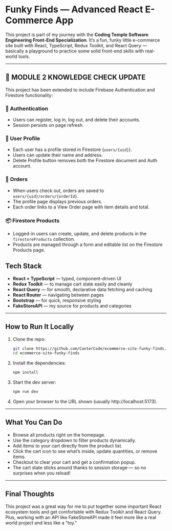 # Funky Finds — Advanced React E-Commerce App

This project is part of my journey with the **Coding Temple Software Engineering Front-End Specialization**. It’s a fun, funky little e-commerce site built with React, TypeScript, Redux Toolkit, and React Query — basically a playground to practice some solid front-end skills with real-world tools.

---

## 📘 MODULE 2 KNOWLEDGE CHECK UPDATE

This project has been extended to include Firebase Authentication and Firestore functionality:

### 🔐 Authentication
- Users can register, log in, log out, and delete their accounts.
- Session persists on page refresh.

### 👤 User Profile
- Each user has a profile stored in Firestore (`users/{uid}`).
- Users can update their name and address.
- Delete Profile button removes both the Firestore document and Auth account.

### 🛒 Orders
- When users check out, orders are saved to `users/{uid}/orders/{orderId}`.
- The profile page displays previous orders.
- Each order links to a View Order page with item details and total.

### 📦 Firestore Products
- Logged-in users can create, update, and delete products in the `firestoreProducts` collection.
- Products are managed through a form and editable list on the Firestore Products page.


## Tech Stack

- **React + TypeScript** — typed, component-driven UI
- **Redux Toolkit** — to manage cart state easily and cleanly
- **React Query** — for smooth, declarative data fetching and caching
- **React Router** — navigating between pages
- **Bootstrap** — for quick, responsive styling
- **FakeStoreAPI** — my source for products and categories

---

## How to Run It Locally

1. Clone the repo:
    ```bash
    git clone https://github.com/CanterCode/ecommerce-site-funky-finds.git
    cd ecommerce-site-funky-finds
    ```

2. Install the dependencies:
    ```bash
    npm install
    ```

3. Start the dev server:
    ```bash
    npm run dev
    ```

4. Open your browser to the URL shown (usually http://localhost:5173).

---

## What You Can Do

- Browse all products right on the homepage.
- Use the category dropdown to filter products dynamically.
- Add items to your cart directly from the product list.
- Click the cart icon to see what’s inside, update quantities, or remove items.
- Checkout to clear your cart and get a confirmation popup.
- The cart state sticks around thanks to session storage — so no surprises when you reload!

---

## Final Thoughts

This project was a great way for me to put together some important React ecosystem tools and get comfortable with Redux Toolkit and React Query. Plus, working with an API like FakeStoreAPI made it feel more like a real world project and less like a “toy."
